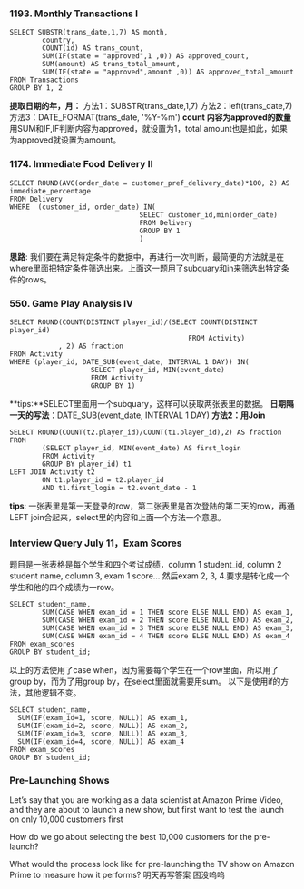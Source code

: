 ### 1193. Monthly Transactions I
``` mysql
SELECT SUBSTR(trans_date,1,7) AS month,
        country,
        COUNT(id) AS trans_count,
        SUM(IF(state = "approved",1 ,0)) AS approved_count,
        SUM(amount) AS trans_total_amount,
        SUM(IF(state = "approved",amount ,0)) AS approved_total_amount
FROM Transactions
GROUP BY 1, 2
```

**提取日期的年，月：**
方法1：SUBSTR(trans_date,1,7) 
方法2：left(trans_date,7)
方法3：DATE_FORMAT(trans_date, '%Y-%m')
**count 内容为approved的数量**
用SUM和IF,IF判断内容为approved，就设置为1，total amount也是如此，如果为approved就设置为amount。

### 1174. Immediate Food Delivery II
``` mysql
SELECT ROUND(AVG(order_date = customer_pref_delivery_date)*100, 2) AS immediate_percentage
FROM Delivery
WHERE  (customer_id, order_date) IN(
                                SELECT customer_id,min(order_date)
                                FROM Delivery
                                GROUP BY 1
                                )
```
**思路**: 我们要在满足特定条件的数据中，再进行一次判断，最简便的方法就是在where里面把特定条件筛选出来。上面这一题用了subquary和in来筛选出特定条件的rows。

### 550. Game Play Analysis IV
``` mysql
SELECT ROUND(COUNT(DISTINCT player_id)/(SELECT COUNT(DISTINCT player_id) 
                                            FROM Activity) 
            , 2) AS fraction
FROM Activity
WHERE (player_id, DATE_SUB(event_date, INTERVAL 1 DAY)) IN(
                    SELECT player_id, MIN(event_date)
                    FROM Activity
                    GROUP BY 1)
```
**tips:**SELECT里面用一个subquary，这样可以获取两张表里的数据。
**日期隔一天的写法**：DATE_SUB(event_date, INTERVAL 1 DAY)
**方法2：用Join**
``` mysql
SELECT ROUND(COUNT(t2.player_id)/COUNT(t1.player_id),2) AS fraction
FROM
        (SELECT player_id, MIN(event_date) AS first_login 
        FROM Activity 
        GROUP BY player_id) t1 
LEFT JOIN Activity t2
        ON t1.player_id = t2.player_id 
        AND t1.first_login = t2.event_date - 1
```
**tips**: 一张表里是第一天登录的row，第二张表里是首次登陆的第二天的row，再通LEFT join合起来，select里的内容和上面一个方法一个意思。

### Interview Query July 11，Exam Scores
题目是一张表格是每个学生和四个考试成绩，column 1 student_id, column 2 student name, column 3, exam 1 score... 然后exam 2, 3, 4.要求是转化成一个学生和他的四个成绩为一row。
``` mysql
SELECT student_name,
        SUM(CASE WHEN exam_id = 1 THEN score ELSE NULL END) AS exam_1,
        SUM(CASE WHEN exam_id = 2 THEN score ELSE NULL END) AS exam_2,
        SUM(CASE WHEN exam_id = 3 THEN score ELSE NULL END) AS exam_3,
        SUM(CASE WHEN exam_id = 4 THEN score ELSE NULL END) AS exam_4
FROM exam_scores
GROUP BY student_id;
```
以上的方法使用了case when，因为需要每个学生在一个row里面，所以用了group by，而为了用group by，在select里面就需要用sum。
以下是使用if的方法，其他逻辑不变。
``` mysql
SELECT student_name,
  SUM(IF(exam_id=1, score, NULL)) AS exam_1,
  SUM(IF(exam_id=2, score, NULL)) AS exam_2,
  SUM(IF(exam_id=3, score, NULL)) AS exam_3,
  SUM(IF(exam_id=4, score, NULL)) AS exam_4
FROM exam_scores
GROUP BY student_id;
```
### Pre-Launching Shows
Let’s say that you are working as a data scientist at Amazon Prime Video, and they are about to launch a new show, but first want to test the launch on only 10,000 customers first

How do we go about selecting the best 10,000 customers for the pre-launch?

What would the process look like for pre-launching the TV show on Amazon Prime to measure how it performs?
明天再写答案 困没呜呜